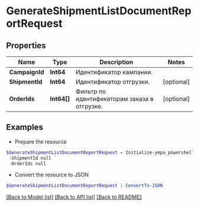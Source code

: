 # GenerateShipmentListDocumentReportRequest
## Properties

Name | Type | Description | Notes
------------ | ------------- | ------------- | -------------
**CampaignId** | **Int64** | Идентификатор кампании. | 
**ShipmentId** | **Int64** | Идентификатор отгрузки. | [optional] 
**OrderIds** | **Int64[]** | Фильтр по идентификаторам заказа в отгрузке. | [optional] 

## Examples

- Prepare the resource
```powershell
$GenerateShipmentListDocumentReportRequest = Initialize-ympa_powershell_clientGenerateShipmentListDocumentReportRequest  -CampaignId null `
 -ShipmentId null `
 -OrderIds null
```

- Convert the resource to JSON
```powershell
$GenerateShipmentListDocumentReportRequest | ConvertTo-JSON
```

[[Back to Model list]](../README.md#documentation-for-models) [[Back to API list]](../README.md#documentation-for-api-endpoints) [[Back to README]](../README.md)

